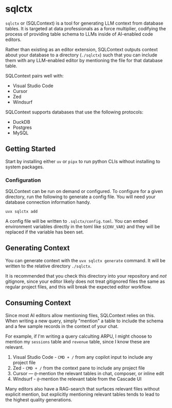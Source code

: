 # sqlctx

`sqlctx` or (SQLContext) is a tool for generating LLM context from database tables. It is targeted at data professionals as a force multiplier, codifying the process of providing table schema to LLMs inside of AI-enabled code editors.

Rather than existing as an editor extension, SQLContext outputs context about your database to a directory (`./sqlctx`) such that you can include them with any LLM-enabled editor by mentioning the file for that database table.

SQLContext pairs well with:

- Visual Studio Code
- Cursor
- Zed
- Windsurf

SQLContext supports databases that use the following protocols:

- DuckDB
- Postgres
- MySQL

## Getting Started

Start by installing either `uv` or `pipx` to run python CLIs without installing to system packages.

### Configuration

SQLContext can be run on demand or configured. To configure for a given directory, run the following to generate a config file. You will need your database connection information handy.

```uvx sqlctx add```

A config file will be written to `.sqlctx/config.toml`. You can embed environment variables directly in the toml like `${ENV_VAR}` and they will be replaced if the variable has been set.

## Generating Context

You can generate context with the `uvx sqlctx generate` command. It will be written to the relative directory `./sqlctx`.

It is recommended that you check this directory into your repository and _not_ gitignore, since your editor likely does not treat gitignored files the same as regular project files, and this will break the expected editor workflow.

## Consuming Context

Since most AI editors allow mentioning files, SQLContext relies on this. When writing a new query, simply "mention" a table to include the schema and a few sample records in the context of your chat.

For example, if I'm writing a query calculting ARPU, I might choose to mention my `sessions` table and `revenue` table, since I know these are relevant.

1. Visual Studio Code - `CMD + /` from any copilot input to include any project file
2. Zed - `CMD + /` from the context pane to include any project file
3. Cursor — `@`-mention the relevant tables in chat, composer, or inline edit
4. Windsurf - `@`-mention the relevant table from the Cascade UI

Many editors also have a RAG-search that surfaces relevant files without explicit mention, but explicitly mentioning relevant tables tends to lead to the highest quality generations.
